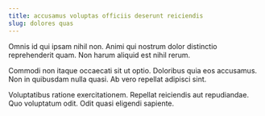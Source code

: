 ```yaml
---
title: accusamus voluptas officiis deserunt reiciendis
slug: dolores quas
---
```


Omnis id qui ipsam nihil non. Animi qui nostrum dolor distinctio reprehenderit quam. Non harum aliquid est nihil rerum.

Commodi non itaque occaecati sit ut optio. Doloribus quia eos accusamus. Non in quibusdam nulla quasi. Ab vero repellat adipisci sint.

Voluptatibus ratione exercitationem. Repellat reiciendis aut repudiandae. Quo voluptatum odit. Odit quasi eligendi sapiente.
